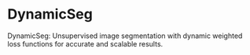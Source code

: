 # DynamicSeg
DynamicSeg: Unsupervised image segmentation with dynamic weighted loss functions for accurate and scalable results.
